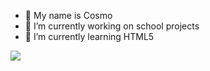 
- 🤙 My name is Cosmo
- 🔭 I’m currently working on school projects
- 🌱 I’m currently learning HTML5

![](https://media.tenor.com/ogPiGseMW6YAAAAi/space-astronaut.gif)
